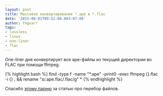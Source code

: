 ```yaml
---
layout: post
title: Массовое конвертирование *.ape в *.flac
date: '2015-08-01T09:52:00.003-07:00'
author: Yngvarr
tags:
- lossless
- linux
- one-liner
- flac
---
```


One-liner дня конвертирует все ape-файлы из текущей директории во FLAC при помощи ffmpeg.
<!-- more -->

{% highlight bash %}
find -type f -name "*.ape" -print0 -exec ffmpeg {}.flac -i {} \; && rename "s/.ape.flac/.flac/g" *
{% endhighlight %}

Спасибо [этому парню](http://tt.erinome.net/2013/03/468) за статью про перебор файлов.